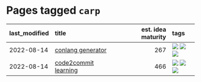 # Pages tagged `carp`

|last_modified|title|est. idea maturity|tags
|:---|:---|---:|:---|
|2022-08-14|[conlang generator](../conlang_lm.md)|267|[![](https://img.shields.io/badge/tag-carp-c92725)](../tags/carp.md) [![](https://img.shields.io/badge/tag-dataset-96f021)](../tags/dataset.md) [![](https://img.shields.io/badge/tag-experimental-4bcfd8)](../tags/experimental.md)|
|2022-08-14|[code2commit learning](../code2commit-learning.md)|466|[![](https://img.shields.io/badge/tag-carp-c92725)](../tags/carp.md) [![](https://img.shields.io/badge/tag-experimental-4bcfd8)](../tags/experimental.md) [![](https://img.shields.io/badge/tag-foundation-d5ffe)](../tags/foundation.md)|